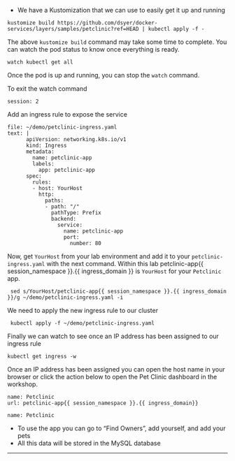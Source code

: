 

*   We have a Kustomization that we can use to easily get it up and running

```execute-1
kustomize build https://github.com/dsyer/docker-services/layers/samples/petclinic?ref=HEAD | kubectl apply -f -
```

The above `kustomize build` command may take some time to complete.  You can watch the pod status to know once everything is ready.

```execute-2
watch kubectl get all
```

Once the pod is up and running, you can stop the `watch` command.

To exit the watch command
```terminal:interrupt
session: 2
```

Add an ingress rule to expose the service

```editor:append-lines-to-file
file: ~/demo/petclinic-ingress.yaml
text: |
      apiVersion: networking.k8s.io/v1
      kind: Ingress
      metadata:
        name: petclinic-app
        labels:
          app: petclinic-app
      spec:
        rules:
        - host: YourHost
          http:
            paths:
            - path: "/"
              pathType: Prefix
              backend:
                service:
                  name: petclinic-app
                  port: 
                    number: 80
```

Now, get `YourHost` from your lab environment and add it to your `petclinic-ingress.yaml` with the next command. Within this lab petclinic-app{{ session_namespace }}.{{ ingress_domain }} is `YourHost` for your `Petclinic` app.

```execute-1
 sed s/YourHost/petclinic-app{{ session_namespace }}.{{ ingress_domain }}/g ~/demo/petclinic-ingress.yaml -i
```

We need to apply the new ingress rule to our cluster

```execute-1
 kubectl apply -f ~/demo/petclinic-ingress.yaml
```

Finally we can watch to see once an IP address has been assigned to our ingress rule

```execute-1
kubectl get ingress -w
```

Once an IP address has been assigned you can open the host name in your browser or click the action below to open the Pet Clinic dashboard in the workshop.

```dashboard:create-dashboard
name: Petclinic
url: petclinic-app{{ session_namespace }}.{{ ingress_domain}}
```

```dashboard:open-dashboard
name: Petclinic
```


*   To use the app you can go to “Find Owners”, add yourself, and add your pets
*   All this data will be stored in the MySQL database



---